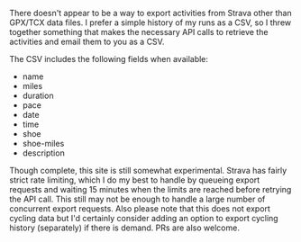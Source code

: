 There doesn't appear to be a way to export activities from Strava other than GPX/TCX data files. I prefer a simple history of my runs as a CSV, so I threw together something that makes the necessary API calls to retrieve the activities and email them to you as a CSV.

The CSV includes the following fields when available:

- name
- miles
- duration
- pace
- date
- time
- shoe
- shoe-miles
- description

Though complete, this site is still somewhat experimental.  Strava has fairly strict rate limiting, which I do my best to handle by queueing export requests and waiting 15 minutes when the limits are reached before retrying the API call.  This still may not be enough to handle a large number of concurrent export requests.  Also please note that this does not export cycling data but I'd certainly consider adding an option to export cycling history (separately) if there is demand.  PRs are also welcome.
